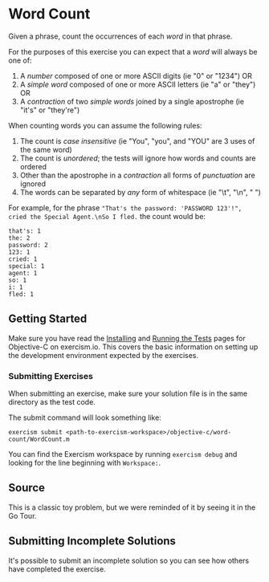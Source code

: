 # Word Count

Given a phrase, count the occurrences of each _word_ in that phrase.

For the purposes of this exercise you can expect that a _word_ will always be one of:

1. A _number_ composed of one or more ASCII digits (ie "0" or "1234") OR
2. A _simple word_ composed of one or more ASCII letters (ie "a" or "they") OR
3. A _contraction_ of two _simple words_ joined by a single apostrophe (ie "it's" or "they're")

When counting words you can assume the following rules:

1. The count is _case insensitive_ (ie "You", "you", and "YOU" are 3 uses of the same word)
2. The count is _unordered_; the tests will ignore how words and counts are ordered
3. Other than the apostrophe in a _contraction_ all forms of _punctuation_ are ignored
4. The words can be separated by _any_ form of whitespace (ie "\t", "\n", " ")

For example, for the phrase `"That's the password: 'PASSWORD 123'!", cried the Special Agent.\nSo I fled.` the count would be:

```text
that's: 1
the: 2
password: 2
123: 1
cried: 1
special: 1
agent: 1
so: 1
i: 1
fled: 1
```

## Getting Started

Make sure you have read the [Installing](https://exercism.io/tracks/objective-c/installation) and
[Running the Tests](https://exercism.io/tracks/objective-c/tests) pages for Objective-C on exercism.io.
This covers the basic information on setting up the development
environment expected by the exercises.

### Submitting Exercises

When submitting an exercise, make sure your solution file is in the same directory as the test code.

The submit command will look something like:

```shell
exercism submit <path-to-exercism-workspace>/objective-c/word-count/WordCount.m
```

You can find the Exercism workspace by running `exercism debug` and looking for the line beginning
with `Workspace:`.


## Source

This is a classic toy problem, but we were reminded of it by seeing it in the Go Tour.

## Submitting Incomplete Solutions
It's possible to submit an incomplete solution so you can see how others have completed the exercise.

